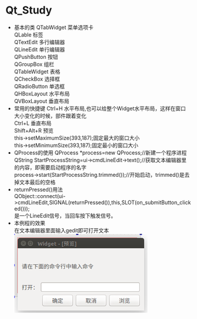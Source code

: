 # Qt_Study
* 基本的类
QTabWidget 菜单选项卡  
QLable 标签  
QTextEdit 多行编辑器  
QLineEdit 单行编辑器  
QPushButton 按钮  
QGroupBox 组栏  
QTableWidget 表格  
QCheckBox  选择框  
QRadioButton 单选框  
QHBoxLayout 水平布局  
QVBoxLayout 垂直布局  
* 常用的快捷键
Ctrl+H 水平布局,也可以给整个Widget水平布局，这样在窗口大小变化的时候，部件跟着变化  
Ctrl+L 垂直布局  
Shift+Alt+R 预览  
this->setMaximumSize(393,187);固定最大的窗口大小  
this->setMinimumSize(393,187);固定最小的窗口大小  
* QProcess的使用
QProcess *process=new QProcess;//新建一个程序进程   
QString StartProcessString=ui->cmdLineEdit->text();//获取文本编辑器里的内容，即需要启动程序的名字  
process->start(StartProcessString.trimmed());//开始启动，trimmed()是去掉文本最后的空格  
* returnPressed()用法  
QObject::connect(ui->cmdLineEdit,SIGNAL(returnPressed()),this,SLOT(on_submitButton_clicked()));   
是一个LineEdit信号，当回车按下触发信号。
* 本例程的效果  
在文本编辑器里面输入gedit即可打开文本  
![](1.png)


